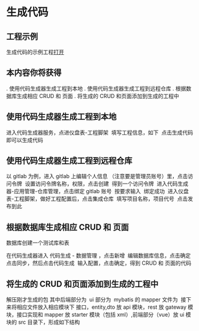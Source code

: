 # 生成代码

## 工程示例

生成代码的示例工程[打开](http://git.linesno.com/alinsno-cloud-platform-rutron/alinesno-demo-shop)

## 本内容你将获得

. 使用代码生成器生成工程到本地
. 使用代码生成器生成工程到远程仓库
. 根据数据库生成相应 CRUD 和 页面
. 将生成的 CRUD 和页面添加到生成的工程中

## 使用代码生成器生成工程到本地

进入代码生成器服务，点进仪盘表-工程脚架
<img :src="$withBase('/technique/dmsc/01.png')"><img :src="$withBase('/technique/dmsc/02.png')">
填写工程信息，如下
<img :src="$withBase('/technique/dmsc/03.png')">
点击生成代码即可以生成代码
<img :src="$withBase('/technique/dmsc/04.png')"><img :src="$withBase('/technique/dmsc/05.png')">

## 使用代码生成器生成工程到远程仓库

以 gitlab 为例，进入 gitlab 上编辑个人信息 （注意要是管理员账号）里，点击访问令牌
<img :src="$withBase('/technique/dmsc/06.png')">
设置访问令牌名称，权限，点击创建
<img :src="$withBase('/technique/dmsc/07.png')">
得到一个访问令牌
<img :src="$withBase('/technique/dmsc/08.png')">
进入代码生成器-应用管理-仓库管理，点击绑定 gitlab 账号
<img :src="$withBase('/technique/dmsc/09.png')">
按要求输入
<img :src="$withBase('/technique/dmsc/10.png')">
绑定成功
<img :src="$withBase('/technique/dmsc/11.png')">
进入仪盘表-工程脚架，做好工程配置后，点击集成仓库
<img :src="$withBase('/technique/dmsc/12.png')">
填写项目名称，项目代号
<img :src="$withBase('/technique/dmsc/13.png')">
点击发布到此
<img :src="$withBase('/technique/dmsc/14.png')">

## 根据数据库生成相应 CRUD 和 页面

数据库创建一个测试库和表
<img :src="$withBase('/technique/dmsc/15.png')">
<img :src="$withBase('/technique/dmsc/16.png')">

在代码生成器进入 代码生成 - 数据管理 ，点击新增
<img :src="$withBase('/technique/dmsc/17.png')">
编辑数据库信息，点击确定
<img :src="$withBase('/technique/dmsc/18.png')"><img :src="$withBase('/technique/dmsc/19.png')">
点击同步，然后点击代码生成
<img :src="$withBase('/technique/dmsc/20.png')">
输入配置，点击确定，得到 CRUD 和 页面的代码
<img :src="$withBase('/technique/dmsc/21.png')"><img :src="$withBase('/technique/dmsc/22.png')">

## 将生成的 CRUD 和页面添加到生成的工程中

解压刚才生成的包
其中后端部分为
<img :src="$withBase('/technique/dmsc/23.png')">
ui 部分为
<img :src="$withBase('/technique/dmsc/24.png')"><img :src="$withBase('/technique/dmsc/25.png')"><img :src="$withBase('/technique/dmsc/26.png')">
mybatis 的 mapper 文件为
<img :src="$withBase('/technique/dmsc/27.png')">
接下来将相应文件放入相应模块下
接口，entity,dto 放 api 模块，rest 放 gateway 模块，接口实现和 mapper 放 starter 模块（包括 xml）,前端部分（vue）放 ui 模块的 src 目录下，形成如下结构
<img :src="$withBase('/technique/dmsc/28.png')"><img :src="$withBase('/technique/dmsc/29.png')">
